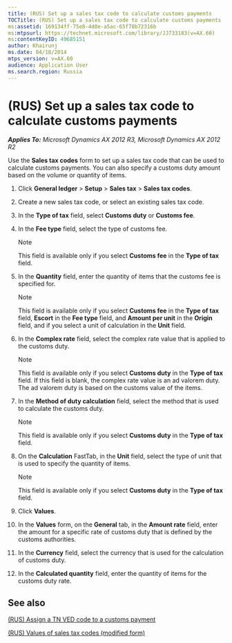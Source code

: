 ```yaml
---
title: (RUS) Set up a sales tax code to calculate customs payments
TOCTitle: (RUS) Set up a sales tax code to calculate customs payments
ms:assetid: 169134ff-75e8-4d0e-a5ac-65f78b72316b
ms:mtpsurl: https://technet.microsoft.com/library/JJ733183(v=AX.60)
ms:contentKeyID: 49685151
author: Khairunj
ms.date: 04/18/2014
mtps_version: v=AX.60
audience: Application User
ms.search.region: Russia
---
```


# (RUS) Set up a sales tax code to calculate customs payments 


_**Applies To:** Microsoft Dynamics AX 2012 R3, Microsoft Dynamics AX 2012 R2_

Use the **Sales tax codes** form to set up a sales tax code that can be used to calculate customs payments. You can also specify a customs duty amount based on the volume or quantity of items.

1.  Click **General ledger** \> **Setup** \> **Sales tax** \> **Sales tax codes**.

2.  Create a new sales tax code, or select an existing sales tax code.

3.  In the **Type of tax** field, select **Customs duty** or **Customs fee**.

4.  In the **Fee type** field, select the type of customs fee.
    

    > [!NOTE]
    > <P>This field is available only if you select <STRONG>Customs fee</STRONG> in the <STRONG>Type of tax</STRONG> field.</P>



5.  In the **Quantity** field, enter the quantity of items that the customs fee is specified for.
    

    > [!NOTE]
    > <P>This field is available only if you select <STRONG>Customs fee</STRONG> in the <STRONG>Type of tax</STRONG> field, <STRONG>Escort</STRONG> in the <STRONG>Fee type</STRONG> field, and <STRONG>Amount per unit</STRONG> in the <STRONG>Origin</STRONG> field, and if you select a unit of calculation in the <STRONG>Unit</STRONG> field.</P>



6.  In the **Complex rate** field, select the complex rate value that is applied to the customs duty.
    

    > [!NOTE]
    > <P>This field is available only if you select <STRONG>Customs duty</STRONG> in the <STRONG>Type of tax</STRONG> field. If this field is blank, the complex rate value is an ad valorem duty. The ad valorem duty is based on the customs value of the items.</P>



7.  In the **Method of duty calculation** field, select the method that is used to calculate the customs duty.
    

    > [!NOTE]
    > <P>This field is available only if you select <STRONG>Customs duty</STRONG> in the <STRONG>Type of tax</STRONG> field.</P>



8.  On the **Calculation** FastTab, in the **Unit** field, select the type of unit that is used to specify the quantity of items.
    

    > [!NOTE]
    > <P>This field is available only if you select <STRONG>Customs duty</STRONG> in the <STRONG>Type of tax</STRONG> field.</P>



9.  Click **Values**.

10. In the **Values** form, on the **General** tab, in the **Amount rate** field, enter the amount for a specific rate of customs duty that is defined by the customs authorities.

11. In the **Currency** field, select the currency that is used for the calculation of customs duty.

12. In the **Calculated quantity** field, enter the quantity of items for the customs duty rate.

## See also

[(RUS) Assign a TN VED code to a customs payment](rus-assign-a-tn-ved-code-to-a-customs-payment.md)

[(RUS) Values of sales tax codes (modified form)](https://technet.microsoft.com/library/jj678610\(v=ax.60\))

  


